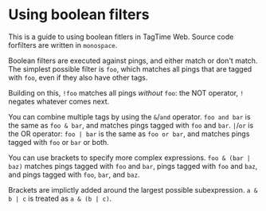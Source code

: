 # Using boolean filters

This is a guide to using boolean fitlers in TagTime Web. Source code forfilters are written in `monospace`.

Boolean filters are executed against pings, and either match or don't match. The simplest possible filter is `foo`, which matches all pings that are tagged with `foo`, even if they also have other tags.

Building on this, `!foo` matches all pings *without* `foo`: the NOT operator, `!` negates whatever comes next.

You can combine multiple tags by using the `&`/`and` operator. `foo and bar` is the same as `foo & bar`, and matches pings tagged with `foo` and `bar`. `|`/`or` is the OR operator: `foo | bar` is the same as `foo or bar`, and matches pings tagged with `foo` or `bar` or both.

You can use brackets to specify more complex expressions. `foo & (bar | baz)` matches pings tagged with `foo` and `bar`, pings tagged with `foo` and `baz`, and pings tagged with `foo`, `bar`, and `baz`.

Brackets are implictly added around the largest possible subexpression. `a & b | c` is treated as `a & (b | c)`.
